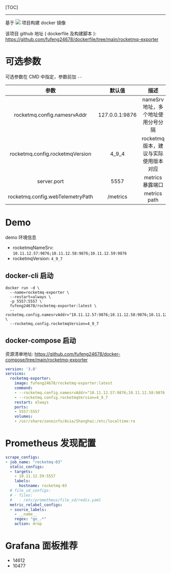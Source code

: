 [TOC]

***

基于 [![](https://img.shields.io/badge/GitHub-apache/rocketmq--exporter-green?logo=github)](https://github.com/apache/rocketmq-exporter) 项目构建 docker 镜像

该项目 github 地址 ( dockerfile 及构建脚本 ): https://github.com/fufeng24678/dockerfile/tree/main/rocketmq-exporter 

# 可选参数

可选参数在 CMD 中指定，参数前加 `--` 

|               参数               |     默认值     |                 描述                  |
| :------------------------------: | :------------: | :-----------------------------------: |
|   rocketmq.config.namesrvAddr    | 127.0.0.1:9876 |  nameSrv 地址，多个地址使用分号分隔   |
| rocketmq.config.rocketmqVersion  |     4_9_4      | rocketmq 版本，建议与实际使用版本对应 |
|           server.port            |      5557      |           metrics 暴露端口            |
| rocketmq.config.webTelemetryPath |    /metrics    |             metrics path              |

# Demo

demo 环境信息

- rocketmqNameSrv: `10.11.12.57:9876;10.11.12.58:9876;10.11.12.59:9876` 
- rocketmqVersion: `4_9_7` 

## docker-cli 启动

```shell
docker run -d \
  --name=rocketmq-exporter \
  --restart=always \
  -p 5557:5557 \
  fufeng24678/rocketmq-exporter:latest \
  --rocketmq.config.namesrvAddr="10.11.12.57:9876;10.11.12.58:9876;10.11.12.59:9876" \
  --rocketmq.config.rocketmqVersion=4_9_7
```

## docker-compose 启动

资源清单地址: https://github.com/fufeng24678/docker-compose/tree/main/rocketmq-exporter 

```yaml
version: '3.8'
services:
  rocketmq-exporter:
    image: fufeng24678/rocketmq-exporter:latest
    command: 
    - --rocketmq.config.namesrvAddr="10.11.12.57:9876;10.11.12.58:9876;10.11.12.59:9876"
    - --rocketmq.config.rocketmqVersion=4_9_7
    restart: always
    ports:
    - 5557:5557
    volumes:
    - /usr/share/zoneinfo/Asia/Shanghai:/etc/localtime:ro
```

# Prometheus 发现配置

```yaml
scrape_configs:
- job_name: "rocketmq-03"
  static_configs:
  - targets:
    - 10.11.12.59:5557
    labels:
      hostname: rocketmq-03
  # file_sd_configs:
  # - files:
  #   - /etc/prometheus/file_sd/redis.yaml
  metric_relabel_configs:
  - source_labels:
    - __name__
    regex: "go_.*"
    action: drop
```

# Grafana 面板推荐

- 14612
- 10477
